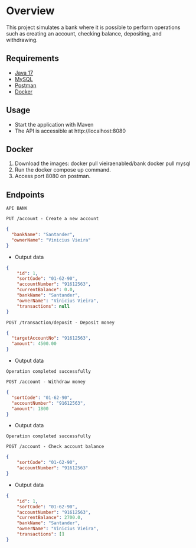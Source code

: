 # Overview
This project simulates a bank where it is possible to perform operations such as creating an account, checking balance, depositing, and withdrawing.

## Requirements
- [Java 17](https://www.oracle.com/java/technologies/downloads/#jdk17-windows)
- [MySQL](https://www.mysql.com/downloads/)
- [Postman](https://www.postman.com/downloads)
- [Docker](https://www.docker.com/products/docker-desktop/)

## Usage
- Start the application with Maven
- The API is accessible at http://localhost:8080

## Docker 
1. Download the images:
docker pull vieiraenabled/bank
docker pull mysql
2. Run the docker compose up command.
3. Access port 8080 on postman.

## Endpoints
`API BANK`

```
PUT /account - Create a new account
```

```json
{
  "bankName": "Santander",
  "ownerName": "Vinicius Vieira"
}
```
- Output data
````json
{
    "id": 1,
    "sortCode": "01-62-90",
    "accountNumber": "91612563",
    "currentBalance": 0.0,
    "bankName": "Santander",
    "ownerName": "Vinicius Vieira",
    "transactions": null
}
````

```
POST /transaction/deposit - Deposit money
```

```json
{
  "targetAccountNo": "91612563",
  "amount": 4500.00
}
```
- Output data
```
Operation completed successfully
```

````
POST /account - Withdraw money
````
````json
{
  "sortCode": "01-62-90",
  "accountNumber": "91612563",
  "amount": 1800
}
````
- Output data
````
Operation completed successfully
````

```
POST /account - Check account balance
```
````json
{
    "sortCode": "01-62-90",
    "accountNumber": "91612563"
}
````
- Output data
````json
{
    "id": 1,
    "sortCode": "01-62-90",
    "accountNumber": "91612563",
    "currentBalance": 2700.0,
    "bankName": "Santander",
    "ownerName": "Vinicius Vieira",
    "transactions": []
}
````
